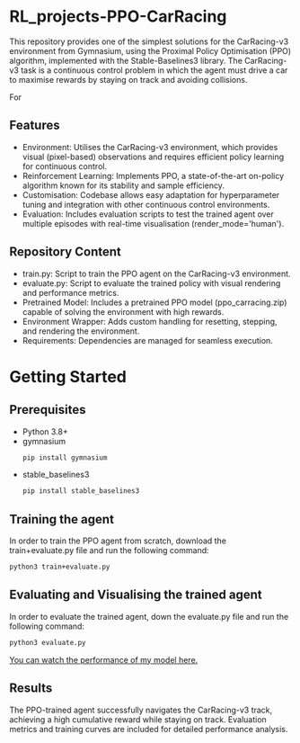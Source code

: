# RL_projects-PPO-CarRacing
This repository provides one of the simplest solutions for the CarRacing-v3 environment from Gymnasium, using the Proximal Policy Optimisation (PPO) algorithm, implemented with the Stable-Baselines3 library. The CarRacing-v3 task is a continuous control problem in which the agent must drive a car to maximise rewards by staying on track and avoiding collisions.

For 

## Features
- Environment: Utilises the CarRacing-v3 environment, which provides visual (pixel-based) observations and requires efficient policy learning for continuous control.
- Reinforcement Learning: Implements PPO, a state-of-the-art on-policy algorithm known for its stability and sample efficiency.
- Customisation: Codebase allows easy adaptation for hyperparameter tuning and integration with other continuous control environments.
- Evaluation: Includes evaluation scripts to test the trained agent over multiple episodes with real-time visualisation (render_mode='human').

## Repository Content
- train.py: Script to train the PPO agent on the CarRacing-v3 environment.
- evaluate.py: Script to evaluate the trained policy with visual rendering and performance metrics.
- Pretrained Model: Includes a pretrained PPO model (ppo_carracing.zip) capable of solving the environment with high rewards.
- Environment Wrapper: Adds custom handling for resetting, stepping, and rendering the environment.
- Requirements: Dependencies are managed for seamless execution.


# Getting Started

## Prerequisites
- Python 3.8+
- gymnasium
  ```bash
  pip install gymnasium
- stable_baselines3
  ``` bash
  pip install stable_baselines3

## Training the agent
In order to train the PPO agent from scratch, download the train+evaluate.py file and run the following command:
```bash
python3 train+evaluate.py
```
## Evaluating and Visualising the trained agent
In order to evaluate the trained agent, down the evaluate.py file and run the following command:
```bash
python3 evaluate.py
```

[You can watch the performance of my model here.]([https://youtu.be/LmB9t8Ld7Fk])




## Results
The PPO-trained agent successfully navigates the CarRacing-v3 track, achieving a high cumulative reward while staying on track. Evaluation metrics and training curves are included for detailed performance analysis.
